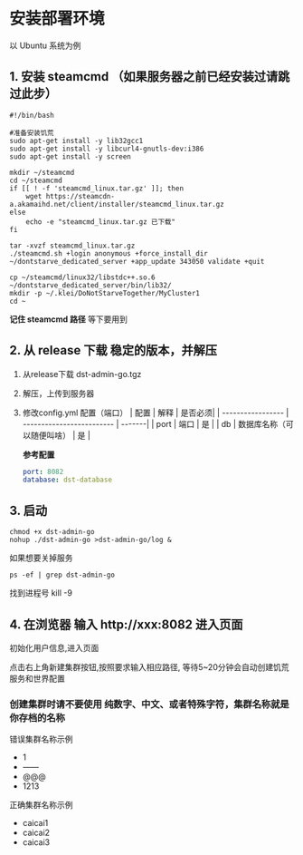 # 安装部署环境

以 Ubuntu 系统为例

## 1. 安装 steamcmd （如果服务器之前已经安装过请跳过此步）
```
#!/bin/bash

#准备安装饥荒
sudo apt-get install -y lib32gcc1
sudo apt-get install -y libcurl4-gnutls-dev:i386
sudo apt-get install -y screen

mkdir ~/steamcmd
cd ~/steamcmd
if [[ ! -f 'steamcmd_linux.tar.gz' ]]; then
    wget https://steamcdn-a.akamaihd.net/client/installer/steamcmd_linux.tar.gz
else
    echo -e "steamcmd_linux.tar.gz 已下载"
fi

tar -xvzf steamcmd_linux.tar.gz
./steamcmd.sh +login anonymous +force_install_dir ~/dontstarve_dedicated_server +app_update 343050 validate +quit

cp ~/steamcmd/linux32/libstdc++.so.6 ~/dontstarve_dedicated_server/bin/lib32/
mkdir -p ~/.klei/DoNotStarveTogether/MyCluster1
cd ~
```

**记住 steamcmd 路径** 等下要用到


## 2. 从 release 下载 稳定的版本，并解压
1. 从release下载 dst-admin-go.tgz

2. 解压，上传到服务器

3. 修改config.yml 配置（端口）
    | 配置              | 解释                      | 是否必须|
    | ----------------- | ------------------------- | -------|
    | port          | 端口          | 是 |
    | db | 数据库名称（可以随便叫啥）              | 是 |

    **参考配置**
    ```yml
    port: 8082
    database: dst-database
    ```
## 3. 启动

```
chmod +x dst-admin-go
nohup ./dst-admin-go >dst-admin-go/log &
```
如果想要关掉服务
```
ps -ef | grep dst-admin-go
```
找到进程号 kill -9

## 4. 在浏览器 输入 http://xxx:8082 进入页面
初始化用户信息,进入页面

点击右上角新建集群按钮,按照要求输入相应路径,
等待5~20分钟会自动创建饥荒服务和世界配置

### 创建集群时请不要使用 纯数字、中文、或者特殊字符，集群名称就是你存档的名称
错误集群名称示例
+ 1
+ ——
+ @@@
+ 1213

正确集群名称示例
+ caicai1
+ caicai2
+ caicai3